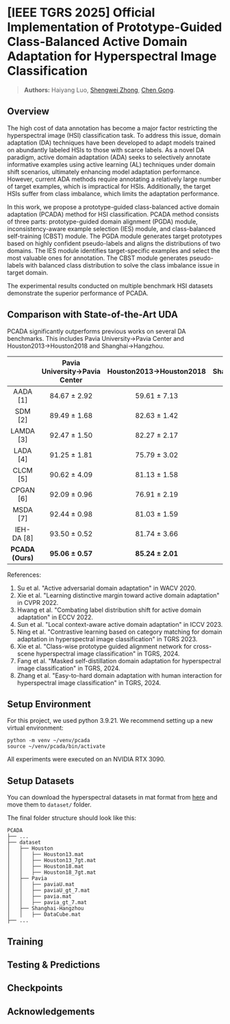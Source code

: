 # [IEEE TGRS 2025] Official Implementation of Prototype-Guided Class-Balanced Active Domain Adaptation for Hyperspectral Image Classification

> **Authors:** 
> Haiyang Luo, 
> [Shengwei Zhong](https://gsmis.njust.edu.cn/open/TutorInfo.aspx?dsbh=Qoo2!0IeRoObZTQBF7xlYA==&yxsh=z70ppxVSQAs=&zydm=SwsWR9zpmmw=), 
> [Chen Gong](https://gcatnjust.github.io/ChenGong/index.html).

## Overview

The high cost of data annotation has become a major factor restricting the hyperspectral image (HSI) classification task. 
To address this issue, domain adaptation (DA) techniques have been developed to adapt models trained on abundantly labeled 
HSIs to those with scarce labels. As a novel DA paradigm, active domain adaptation (ADA) seeks to selectively annotate informative examples using active learning (AL) techniques under domain shift scenarios, ultimately enhancing model adaptation performance. 
However, current ADA methods require annotating a relatively large number of target examples, which is impractical for HSIs. Additionally, the target HSIs suffer from class imbalance, which limits the adaptation performance.

In this work, we propose a prototype-guided class-balanced active domain adaptation (PCADA) method for HSI classification.
PCADA method consists of three parts: prototype-guided domain alignment (PGDA) module, inconsistency-aware example selection (IES)
module, and class-balanced self-training (CBST) module. The PGDA module generates target prototypes based on highly confident pseudo-labels and aligns the distributions of two domains. The IES module identifies target-specific examples and select the most valuable ones for annotation. The CBST module generates pseudo-labels with balanced class distribution to solve the class imbalance issue in target domain.

The experimental results conducted on multiple benchmark HSI datasets demonstrate the superior performance of PCADA.

## Comparison with State-of-the-Art UDA

PCADA significantly outperforms previous works on several DA benchmarks. This includes Pavia University→Pavia Center and Houston2013→Houston2018 and Shanghai→Hangzhou.

|                  | Pavia University→Pavia Center | Houston2013→Houston2018 | Shanghai→Hangzhou |
|:----------------:|:-----------------------------:|:-----------------------:|:-----------------:|
|     AADA [1]     |         84.67 ± 2.92          |      59.61 ± 7.13       |   73.02 ± 5.26    |
|     SDM [2]      |         89.49 ± 1.68          |      82.63 ± 1.42       |   92.41 ± 1.05    |
|    LAMDA [3]     |         92.47 ± 1.50          |      82.27 ± 2.17       |   93.59 ± 0.74    |
|     LADA [4]     |         91.25 ± 1.81          |      75.79 ± 3.02       |   90.77 ± 2.88    |
|     CLCM [5]     |         90.62 ± 4.09          |      81.13 ± 1.58       |   90.14 ± 1.55    |
|    CPGAN [6]     |         92.09 ± 0.96          |      76.91 ± 2.19       |   88.01 ± 2.98    |
|     MSDA [7]     |         92.44 ± 0.98          |      81.03 ± 1.59       |   92.77 ± 1.66    |
|    IEH-DA [8]    |         93.50 ± 0.52          |      81.74 ± 3.66       |   90.63 ± 1.70    |
| **PCADA (Ours)** |       **95.06 ± 0.57**        |    **85.24 ± 2.01**     | **96.10 ± 1.33**  |

References:

1. Su et al. "Active adversarial domain adaptation" in WACV 2020.
2. Xie et al. "Learning distinctive margin toward active domain adaptation" in CVPR 2022.
3. Hwang et al. "Combating label distribution shift for active domain adaptation" in ECCV 2022.
4. Sun et al. "Local context-aware active domain adaptation" in ICCV 2023.
5. Ning et al. "Contrastive learning based on category matching for domain adaptation in hyperspectral image classification" in TGRS 2023.
6. Xie et al. "Class-wise prototype guided alignment network for cross-scene hyperspectral image classification" in TGRS, 2024.
7. Fang et al. "Masked self-distillation domain adaptation for hyperspectral image classification" in TGRS, 2024.
8. Zhang et al. "Easy-to-hard domain adaptation with human interaction for hyperspectral image classification" in TGRS, 2024.

## Setup Environment

For this project, we used python 3.9.21. We recommend setting up a new virtual environment:

```shell
python -m venv ~/venv/pcada
source ~/venv/pcada/bin/activate
```
All experiments were executed on an NVIDIA RTX 3090.

## Setup Datasets

You can download the hyperspectral datasets in mat format from [here](https://pan.baidu.com/s/184BXDD2KnlreqXX70Nar4Q?pwd=kfgj)
and move them to `dataset/` folder.

The final folder structure should look like this:

```none
PCADA
├── ...
├── dataset
│   ├── Houston
│   │   ├── Houston13.mat
│   │   ├── Houston13_7gt.mat
│   │   ├── Houston18.mat
│   │   ├── Houston18_7gt.mat
│   ├── Pavia
│   │   ├── paviaU.mat
│   │   ├── paviaU_gt_7.mat
│   │   ├── pavia.mat
│   │   ├── pavia_gt_7.mat
│   ├── Shanghai-Hangzhou
│   │   ├── DataCube.mat
├── ...
```

## Training

## Testing & Predictions

## Checkpoints

## Acknowledgements
